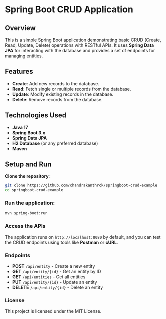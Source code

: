 # Spring Boot CRUD Application

## Overview
This is a simple Spring Boot application demonstrating basic CRUD (Create, Read, Update, Delete) operations with RESTful APIs. It uses **Spring Data JPA** for interacting with the database and provides a set of endpoints for managing entities.

## Features
- **Create**: Add new records to the database.
- **Read**: Fetch single or multiple records from the database.
- **Update**: Modify existing records in the database.
- **Delete**: Remove records from the database.

## Technologies Used
- **Java 17**
- **Spring Boot 3.x**
- **Spring Data JPA**
- **H2 Database** (or any preferred database)
- **Maven**

## Setup and Run

**Clone the repository**:
```bash
git clone https://github.com/chandrakanthrck/springboot-crud-example
cd springboot-crud-example
```
### Run the application:

```bash
mvn spring-boot:run
```
### Access the APIs
The application runs on `http://localhost:8080` by default, and you can test the CRUD endpoints using tools like **Postman** or **cURL**.

### Endpoints
- **POST** `/api/entity` - Create a new entity
- **GET** `/api/entity/{id}` - Get an entity by ID
- **GET** `/api/entities` - Get all entities
- **PUT** `/api/entity/{id}` - Update an entity
- **DELETE** `/api/entity/{id}` - Delete an entity

### License
This project is licensed under the MIT License.

